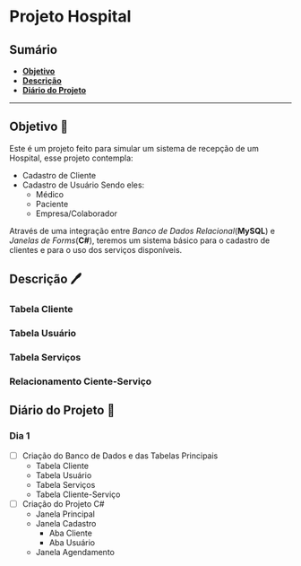 # Projeto Hospital
 ## Sumário
 - [**Objetivo**](/README.md/#objetivo)
 - [**Descrição**](/README.md/#descrição)
 - [**Diário do Projeto**](/README.md/#diário-do-projeto)
  ***

## Objetivo 🎯
Este é um projeto feito para simular um sistema de recepção de um Hospital, esse projeto contempla:
- Cadastro de Cliente
- Cadastro de Usuário
Sendo eles:
    - Médico
    - Paciente
    - Empresa/Colaborador

Através de uma integração entre *Banco de Dados Relacional*(**MySQL**) e *Janelas de Forms*(**C#**), teremos um sistema básico para o cadastro de clientes e para o uso dos serviços disponíveis. 
## Descrição 🖊️

### Tabela Cliente

### Tabela Usuário

### Tabela Serviços

### Relacionamento Ciente-Serviço

## Diário do Projeto 📝

### Dia 1
- [ ] Criação do Banco de Dados e das Tabelas Principais
    - Tabela Cliente
    - Tabela Usuário
    - Tabela Serviços
    - Tabela Cliente-Serviço
- [ ] Criação do Projeto C#
    - Janela Principal
    - Janela Cadastro
        - Aba Cliente
        - Aba Usuário
    - Janela Agendamento
